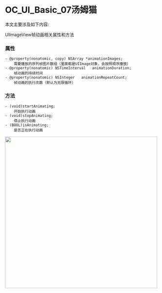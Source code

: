 # OC_UI_Basic_07汤姆猫
本文主要涉及如下内容:

UIImageView帧动画相关属性和方法

### 属性

    - @property(nonatomic, copy) NSArray *animationImages;
        需要播放的序列帧图片数组（里面都是UIImage对象，会按照顺序播放）
    - @property(nonatomic) NSTimeInterval   animationDuration;
        帧动画的持续时间
    - @property(nonatomic) NSInteger   animationRepeatCount;
        帧动画的执行次数（默认为无限循环）

### 方法

    - (void)startAnimating;
        开始执行动画
    - (void)stopAnimating;
        停止执行动画
    - (BOOL)isAnimating;
        是否正在执行动画

<img src="./screenshot/screenshot.png" height="500">